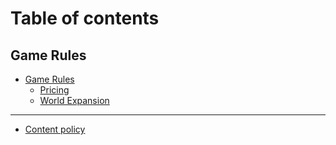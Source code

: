 # Table of contents

## Game Rules

* [Game Rules](README.md)
  * [Pricing](game-rules/game-rules/pricing.md)
  * [World Expansion](game-rules/game-rules/world-expansion.md)

***

* [Content policy](content-policy.md)
